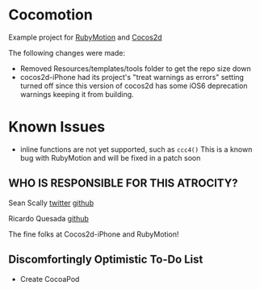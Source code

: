Cocomotion
==

Example project for [RubyMotion](http://rubymotion.com) and [Cocos2d](http://cocos2d-iphone.org)

The following changes were made:

* Removed Resources/templates/tools folder to get the repo size down
* cocos2d-iPhone had its project's "treat warnings as errors" setting turned off since this version of cocos2d has some iOS6 deprecation warnings keeping it from building.

Known Issues
==

* inline functions are not yet supported, such as `ccc4()` This is a known bug with RubyMotion and will be fixed in a patch soon

## WHO IS RESPONSIBLE FOR THIS ATROCITY?

Sean Scally
[twitter](http://twitter.com/s_scally)
[github](http://github.com/anydiem)

Ricardo Quesada
[github](https://github.com/ricardoquesada)

The fine folks at Cocos2d-iPhone and RubyMotion!

## Discomfortingly Optimistic To-Do List

* Create CocoaPod
